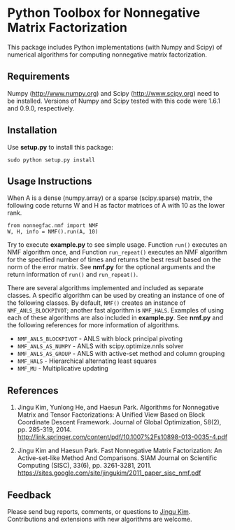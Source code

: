 Python Toolbox for Nonnegative Matrix Factorization
====================

This package includes Python implementations (with Numpy and Scipy) of
numerical algorithms for computing nonnegative matrix factorization.

Requirements
------------

Numpy (http://www.numpy.org) and Scipy (http://www.scipy.org) need to be
installed.  Versions of Numpy and Scipy tested with this code were 1.6.1 and
0.9.0, respectively.

Installation
------------

Use **setup.py** to install this package:

    sudo python setup.py install

Usage Instructions
------------

When A is a dense (numpy.array) or a sparse (scipy.sparse) matrix, the
following code returns W and H as factor matrices of A with 10 as the lower
rank.

    from nonnegfac.nmf import NMF
    W, H, info = NMF().run(A, 10)

Try to execute **example.py** to see simple usage.  Function `run()` executes
an NMF algorithm once, and Function `run_repeat()` executes an NMF algorithm
for the specified number of times and returns the best result based on the
norm of the error matrix. See **nmf.py** for the optional arguments and the
return information of `run()` and `run_repeat()`.

There are several algorithms implemented and included as separate classes. A
specific algorithm can be used by creating an instance of one of the following
classes. By default, `NMF()` creates an instance of `NMF_ANLS_BLOCKPIVOT`;
another fast algorithm is `NMF_HALS`.  Examples of using each of these
algorithms are also included in **example.py**.  See **nmf.py** and the
following references for more information of algorithms.

* `NMF_ANLS_BLOCKPIVOT` - ANLS with block principal pivoting
* `NMF_ANLS_AS_NUMPY`   - ANLS with scipy.optimize.nnls solver
* `NMF_ANLS_AS_GROUP`   - ANLS with active-set method and column grouping
* `NMF_HALS`            - Hierarchical alternating least squares
* `NMF_MU`              - Multiplicative updating

References
----------
1. Jingu Kim, Yunlong He, and Haesun Park.
   Algorithms for Nonnegative Matrix and Tensor Factorizations:
   A Unified View Based on Block Coordinate Descent Framework.
   Journal of Global Optimization, 58(2), pp. 285-319, 2014.
   http://link.springer.com/content/pdf/10.1007%2Fs10898-013-0035-4.pdf

2. Jingu Kim and Haesun Park.
   Fast Nonnegative Matrix Factorization: An Active-set-like Method
   And Comparisons.
   SIAM Journal on Scientific Computing (SISC), 33(6), pp. 3261-3281, 2011.
   https://sites.google.com/site/jingukim/2011_paper_sisc_nmf.pdf

Feedback
--------
Please send bug reports, comments, or questions to [Jingu Kim](jingu.kim@nokia.com).
Contributions and extensions with new algorithms are welcome.
